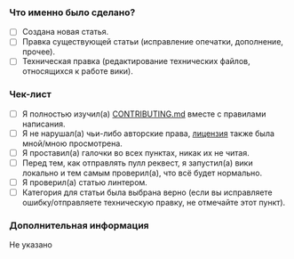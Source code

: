 <!--
В первую очередь, спасибо за интерес к редактированию вики, правки других пользователей помогают ей становиться лучше.
Пожалуйста, отметьте все необходимые пункты (замените [ ] на [x] ), и только потом отправляйте пулл реквест.
-->

### Что именно было сделано?

- [ ] Создана новая статья.
- [ ] Правка существующей статьи (исправление опечатки, дополнение, прочее).
- [ ] Техническая правка (редактирование технических файлов, относящихся к работе вики).

### Чек-лист

- [ ] Я полностью изучил(а) [CONTRIBUTING.md](https://github.com/play2go/wiki/blob/main/CONTRIBUTING.md) вместе с правилами написания.
- [ ] Я не нарушал(а) чьи-либо авторские права, [лицензия](https://github.com/play2go/wiki/blob/main/LICENSE.md) также была мной/мною просмотрена.
- [ ] Я проставил(а) галочки во всех пунктах, никак их не читая.
- [ ] Перед тем, как отправлять пулл реквест, я запустил(а) вики локально и тем самым проверил(а), что всё будет нормально.
- [ ] Я проверил(а) статью линтером.
- [ ] Категория для статьи была выбрана верно (если вы исправляете ошибку/отправляете техническую правку, не отмечайте этот пункт).

### Дополнительная информация

Не указано<!-- Если вам есть что сказать, замените эту строку необходимым текстом -->
